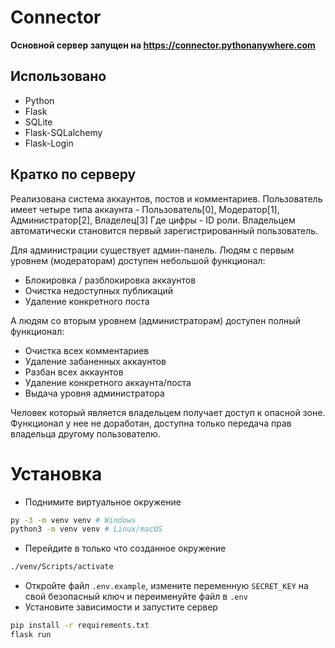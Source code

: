 # Connector
**Основной сервер запущен на https://connector.pythonanywhere.com**

## Использовано
- Python
- Flask 
- SQLite
- Flask-SQLalchemy 
- Flask-Login 

## Кратко по серверу
Реализована система аккаунтов, постов и комментариев.
Пользователь имеет четыре типа аккаунта - Пользователь[0], Модератор[1], Администратор[2], Владелец[3]
Где цифры - ID роли.
Владельцем автоматически становится первый зарегистрированный пользователь.

Для администрации существует админ-панель.
Людям с первым уровнем (модераторам) доступен небольшой функционал:
- Блокировка / разблокировка аккаунтов
- Очистка недоступных публикаций
- Удаление конкретного поста

А людям со вторым уровнем (администраторам) доступен полный функционал:
- Очистка всех комментариев
- Удаление забаненных аккаунтов
- Разбан всех аккаунтов
- Удаление конкретного аккаунта/поста
- Выдача уровня администратора

Человек который является владельцем получает доступ к опасной зоне. Функционал у нее не доработан, доступна только передача прав владельца другому пользователю. 

# Установка
- Поднимите виртуальное окружение
```bash
py -3 -m venv venv # Windows
python3 -m venv venv # Linux/macOS
```
- Перейдите в только что созданное окружение
```bash
./venv/Scripts/activate
```
- Откройте файл `.env.example`, измените переменную `SECRET_KEY` на свой безопасный ключ и переименуйте файл в `.env`
- Установите зависимости и запустите сервер
```bash
pip install -r requirements.txt
flask run
```